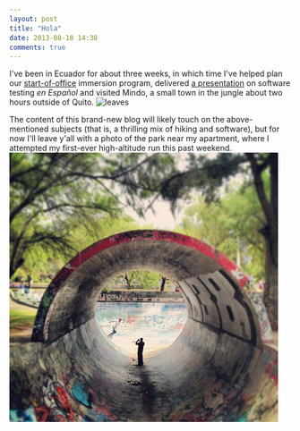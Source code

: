 ```yaml
---
layout: post
title: "Hola"
date: 2013-08-18 14:38
comments: true
---
```


I've been in Ecuador for about three weeks, in which time I've 
helped plan our [start-of-office](https://www.facebook.com/photo.php?fbid=637562259600702&set=a.243430865680512.67637.117154494974817&type=1&theater) immersion program, delivered [a presentation](https://twitter.com/fmrtn/status/364099758173868032) on software testing *en Español* and visited
Mindo, a small town in the jungle about two hours outside of Quito.
![leaves](../images/DSC01331_edited.jpg)

The content of this brand-new blog will likely touch on the
above-mentioned subjects (that is, a thrilling mix of hiking and software), but for now I'll leave y'all with a photo of the
park near my apartment, where I attempted my first-ever high-altitude run
this past weekend. 
![Park](../images/parque_carolina.png)
